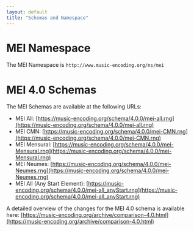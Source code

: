 ```yaml
---
layout: default
title: "Schemas and Namespace"
---
```


# MEI Namespace

The MEI Namespace is `http://www.music-encoding.org/ns/mei`

# MEI 4.0 Schemas

The MEI Schemas are available at the following URLs:

 - MEI All: [https://music-encoding.org/schema/4.0.0/mei-all.rng](https://music-encoding.org/schema/4.0.0/mei-all.rng)
 - MEI CMN: [https://music-encoding.org/schema/4.0.0/mei-CMN.rng](https://music-encoding.org/schema/4.0.0/mei-CMN.rng)
 - MEI Mensural: [https://music-encoding.org/schema/4.0.0/mei-Mensural.rng](https://music-encoding.org/schema/4.0.0/mei-Mensural.rng)
 - MEI Neumes: [https://music-encoding.org/schema/4.0.0/mei-Neumes.rng](https://music-encoding.org/schema/4.0.0/mei-Neumes.rng)
 - MEI All (Any Start Element): [https://music-encoding.org/schema/4.0.0/mei-all_anyStart.rng](https://music-encoding.org/schema/4.0.0/mei-all_anyStart.rng)
 
 A detailed overview of the changes for the MEI 4.0 schema is available here:  [https://music-encoding.org/archive/comparison-4.0.html](https://music-encoding.org/archive/comparison-4.0.html)
